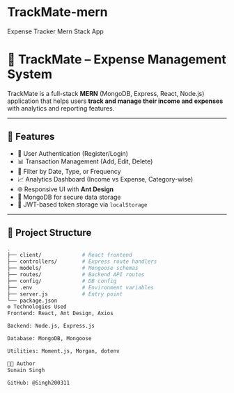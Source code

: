 # TrackMate-mern
Expense Tracker Mern Stack App
# 💸 TrackMate – Expense Management System

TrackMate is a full-stack **MERN** (MongoDB, Express, React, Node.js) application that helps users **track and manage their income and expenses** with analytics and reporting features.

---

## 🚀 Features

- 🔐 User Authentication (Register/Login)
- 📊 Transaction Management (Add, Edit, Delete)
- 📅 Filter by Date, Type, or Frequency
- 📈 Analytics Dashboard (Income vs Expense, Category-wise)
- 🌐 Responsive UI with **Ant Design**
- 💾 MongoDB for secure data storage
- 🧾 JWT-based token storage via `localStorage`

---

## 📁 Project Structure

```bash
.
├── client/             # React frontend
├── controllers/        # Express route handlers
├── models/             # Mongoose schemas
├── routes/             # Backend API routes
├── config/             # DB config
├── .env                # Environment variables
├── server.js           # Entry point
└── package.json
⚙️ Technologies Used
Frontend: React, Ant Design, Axios

Backend: Node.js, Express.js

Database: MongoDB, Mongoose

Utilities: Moment.js, Morgan, dotenv

🧑‍💻 Author
Sunain Singh

GitHub: @Singh200311

